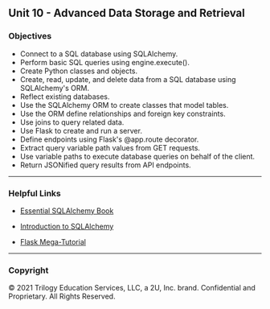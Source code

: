 ## Unit 10 - Advanced Data Storage and Retrieval

### Objectives

* Connect to a SQL database using SQLAlchemy.
* Perform basic SQL queries using engine.execute().
* Create Python classes and objects.
* Create, read, update, and delete data from a SQL database using SQLAlchemy's ORM.
* Reflect existing databases.
* Use the SQLAlchemy ORM to create classes that model tables.
* Use the ORM define relationships and foreign key constraints.
* Use joins to query related data.
* Use Flask to create and run a server.
* Define endpoints using Flask's @app.route decorator.
* Extract query variable path values from GET requests.
* Use variable paths to execute database queries on behalf of the client.
* Return JSONified query results from API endpoints.

- - -

### Helpful Links

* [Essential SQLAlchemy Book](http://shop.oreilly.com/product/0636920035800.do)

* [Introduction to SQLAlchemy](https://www.youtube.com/watch?v=woKYyhLCcnU)

* [Flask Mega-Tutorial](https://blog.miguelgrinberg.com/post/the-flask-mega-tutorial-part-i-hello-world)

- - -

### Copyright

© 2021 Trilogy Education Services, LLC, a 2U, Inc. brand. Confidential and Proprietary. All Rights Reserved.
